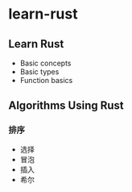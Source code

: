 # learn-rust

## Learn Rust

- Basic concepts
- Basic types
- Function basics

## Algorithms Using Rust

### 排序

- 选择
- 冒泡
- 插入
- 希尔

